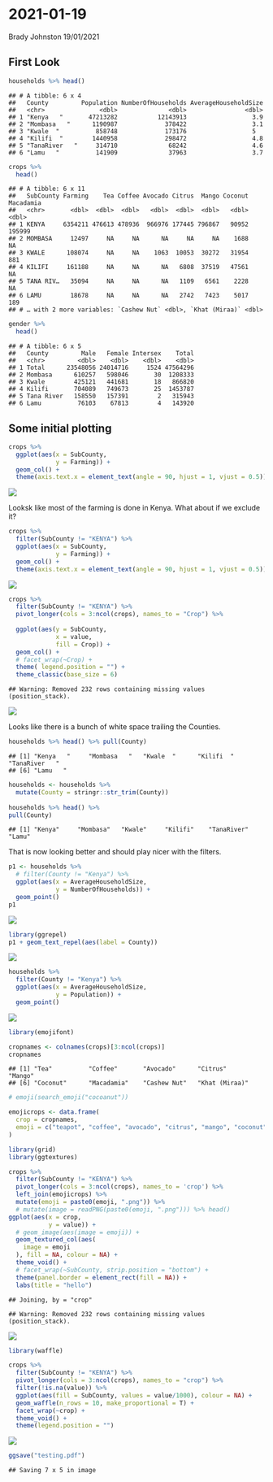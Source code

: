 2021-01-19
================
Brady Johnston
19/01/2021

## First Look

``` r
households %>% head()
```

    ## # A tibble: 6 x 4
    ##   County         Population NumberOfHouseholds AverageHouseholdSize
    ##   <chr>               <dbl>              <dbl>                <dbl>
    ## 1 "Kenya   "       47213282           12143913                  3.9
    ## 2 "Mombasa   "      1190987             378422                  3.1
    ## 3 "Kwale  "          858748             173176                  5  
    ## 4 "Kilifi  "        1440958             298472                  4.8
    ## 5 "TanaRiver   "     314710              68242                  4.6
    ## 6 "Lamu   "          141909              37963                  3.7

``` r
crops %>% 
  head()
```

    ## # A tibble: 6 x 11
    ##   SubCounty Farming    Tea Coffee Avocado Citrus  Mango Coconut Macadamia
    ##   <chr>       <dbl>  <dbl>  <dbl>   <dbl>  <dbl>  <dbl>   <dbl>     <dbl>
    ## 1 KENYA     6354211 476613 478936  966976 177445 796867   90952    195999
    ## 2 MOMBASA     12497     NA     NA      NA     NA     NA    1688        NA
    ## 3 KWALE      108074     NA     NA    1063  10053  30272   31954       881
    ## 4 KILIFI     161188     NA     NA      NA   6808  37519   47561        NA
    ## 5 TANA RIV…   35094     NA     NA      NA   1109   6561    2228        NA
    ## 6 LAMU        18678     NA     NA      NA   2742   7423    5017       189
    ## # … with 2 more variables: `Cashew Nut` <dbl>, `Khat (Miraa)` <dbl>

``` r
gender %>%
  head()
```

    ## # A tibble: 6 x 5
    ##   County         Male   Female Intersex    Total
    ##   <chr>         <dbl>    <dbl>    <dbl>    <dbl>
    ## 1 Total      23548056 24014716     1524 47564296
    ## 2 Mombasa      610257   598046       30  1208333
    ## 3 Kwale        425121   441681       18   866820
    ## 4 Kilifi       704089   749673       25  1453787
    ## 5 Tana River   158550   157391        2   315943
    ## 6 Lamu          76103    67813        4   143920

## Some initial plotting

``` r
crops %>%
  ggplot(aes(x = SubCounty, 
             y = Farming)) + 
  geom_col() + 
  theme(axis.text.x = element_text(angle = 90, hjust = 1, vjust = 0.5))
```

![](README_files/figure-gfm/unnamed-chunk-4-1.png)<!-- -->

Looksk like most of the farming is done in Kenya. What about if we
exclude it?

``` r
crops %>%
  filter(SubCounty != "KENYA") %>% 
  ggplot(aes(x = SubCounty, 
             y = Farming)) + 
  geom_col() + 
  theme(axis.text.x = element_text(angle = 90, hjust = 1, vjust = 0.5))
```

![](README_files/figure-gfm/unnamed-chunk-5-1.png)<!-- -->

``` r
crops %>% 
  filter(SubCounty != "KENYA") %>% 
  pivot_longer(cols = 3:ncol(crops), names_to = "Crop") %>%
  
  ggplot(aes(y = SubCounty, 
             x = value, 
             fill = Crop)) +
  geom_col() + 
  # facet_wrap(~Crop) + 
  theme( legend.position = "") + 
  theme_classic(base_size = 6)
```

    ## Warning: Removed 232 rows containing missing values (position_stack).

![](README_files/figure-gfm/unnamed-chunk-6-1.png)<!-- -->

Looks like there is a bunch of white space trailing the Counties.

``` r
households %>% head() %>% pull(County)
```

    ## [1] "Kenya   "     "Mombasa   "   "Kwale  "      "Kilifi  "     "TanaRiver   "
    ## [6] "Lamu   "

``` r
households <- households %>%
  mutate(County = stringr::str_trim(County))
  
households %>% head() %>%
pull(County)
```

    ## [1] "Kenya"     "Mombasa"   "Kwale"     "Kilifi"    "TanaRiver" "Lamu"

That is now looking better and should play nicer with the filters.

``` r
p1 <- households %>%
  # filter(County != "Kenya") %>%
  ggplot(aes(x = AverageHouseholdSize, 
             y = NumberOfHouseholds)) + 
  geom_point()
p1
```

![](README_files/figure-gfm/unnamed-chunk-9-1.png)<!-- -->

``` r
library(ggrepel)
p1 + geom_text_repel(aes(label = County))
```

![](README_files/figure-gfm/unnamed-chunk-10-1.png)<!-- -->

``` r
households %>%
  filter(County != "Kenya") %>%
  ggplot(aes(x = AverageHouseholdSize, 
             y = Population)) + 
  geom_point()
```

![](README_files/figure-gfm/unnamed-chunk-11-1.png)<!-- -->

``` r
library(emojifont)

cropnames <- colnames(crops)[3:ncol(crops)]
cropnames
```

    ## [1] "Tea"          "Coffee"       "Avocado"      "Citrus"       "Mango"       
    ## [6] "Coconut"      "Macadamia"    "Cashew Nut"   "Khat (Miraa)"

``` r
# emoji(search_emoji("cocoanut"))

emojicrops <- data.frame(
  crop = cropnames,
  emoji = c("teapot", "coffee", "avocado", "citrus", "mango", "coconut", "macadamia", "cashew", "khat")
)
```

``` r
library(grid)
library(ggtextures)

crops %>% 
  filter(SubCounty != "KENYA") %>%
  pivot_longer(cols = 3:ncol(crops), names_to = 'crop') %>%
  left_join(emojicrops) %>% 
  mutate(emoji = paste0(emoji, ".png")) %>%
  # mutate(image = readPNG(paste0(emoji, ".png"))) %>% head()
ggplot(aes(x = crop, 
           y = value)) + 
  # geom_image(aes(image = emoji)) + 
  geom_textured_col(aes(
    image = emoji
  ), fill = NA, colour = NA) + 
  theme_void() + 
  # facet_wrap(~SubCounty, strip.position = "bottom") + 
  theme(panel.border = element_rect(fill = NA)) + 
  labs(title = "hello")
```

    ## Joining, by = "crop"

    ## Warning: Removed 232 rows containing missing values (position_stack).

![](README_files/figure-gfm/unnamed-chunk-13-1.png)<!-- -->

``` r
library(waffle)

crops %>% 
  filter(SubCounty != "KENYA") %>%
  pivot_longer(cols = 3:ncol(crops), names_to = "crop") %>%
  filter(!is.na(value)) %>%
  ggplot(aes(fill = SubCounty, values = value/1000), colour = NA) + 
  geom_waffle(n_rows = 10, make_proportional = T) + 
  facet_wrap(~crop) + 
  theme_void() +
  theme(legend.position = "")
```

![](README_files/figure-gfm/unnamed-chunk-14-1.png)<!-- -->

``` r
ggsave("testing.pdf")
```

    ## Saving 7 x 5 in image
